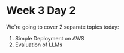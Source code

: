 # Week 3 Day 2

We're going to cover 2 separate topics today: 

1. Simple Deployment on AWS
2. Evaluation of LLMs
